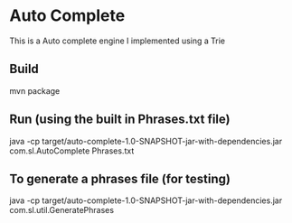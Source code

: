 # Auto Complete
This is a Auto complete engine I implemented using a Trie

## Build
mvn package

## Run (using the built in Phrases.txt file)
java -cp target/auto-complete-1.0-SNAPSHOT-jar-with-dependencies.jar com.sl.AutoComplete Phrases.txt

## To generate a phrases file (for testing)
java -cp target/auto-complete-1.0-SNAPSHOT-jar-with-dependencies.jar com.sl.util.GeneratePhrases <PhrasesOutputFile>
